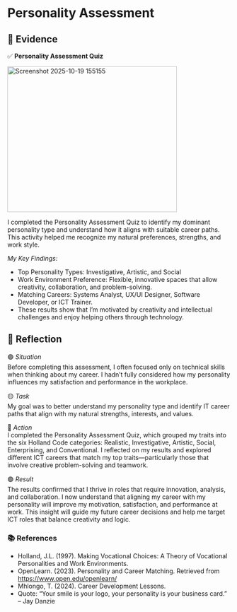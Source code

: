 # Personality Assessment 

## 📄 Evidence 

✅ **Personality Assessment Quiz** 

<img width="383" height="330" alt="Screenshot 2025-10-19 155155" src="https://github.com/user-attachments/assets/97196642-fe3f-4921-b299-39edcbc4e98b" />


I completed the Personality Assessment Quiz to identify my dominant personality type and understand how it aligns with suitable career paths. This activity helped me recognize my natural preferences, strengths, and work style. 

*My Key Findings:*
- Top Personality Types: Investigative, Artistic, and Social 
- Work Environment Preference: Flexible, innovative spaces that allow creativity, collaboration, and problem-solving. 
- Matching Careers: Systems Analyst, UX/UI Designer, Software Developer, or ICT Trainer. 
- These results show that I’m motivated by creativity and intellectual challenges and enjoy helping others through technology. 

## 💬 Reflection  
🟣 *Situation*  
Before completing this assessment, I often focused only on technical skills when thinking about my career. I hadn’t fully considered how my personality influences my satisfaction and performance in the workplace. 

🟡 *Task*   
My goal was to better understand my personality type and identify IT career paths that align with my natural strengths, interests, and values. 

🔵 *Action*   
I completed the Personality Assessment Quiz, which grouped my traits into the six Holland Code categories: Realistic, Investigative, Artistic, Social, Enterprising, and Conventional.
I reflected on my results and explored different ICT careers that match my top traits—particularly those that involve creative problem-solving and teamwork. 

🟢 *Result*   
The results confirmed that I thrive in roles that require innovation, analysis, and collaboration. I now understand that aligning my career with my personality will improve my motivation, satisfaction, and performance at work.
This insight will guide my future career decisions and help me target ICT roles that balance creativity and logic. 

### 📚 References
- Holland, J.L. (1997). Making Vocational Choices: A Theory of Vocational Personalities and Work Environments. 
- OpenLearn. (2023). Personality and Career Matching. Retrieved from https://www.open.edu/openlearn/ 
- Mhlongo, T. (2024). Career Development Lessons. 
- Quote: “Your smile is your logo, your personality is your business card.” – Jay Danzie 
